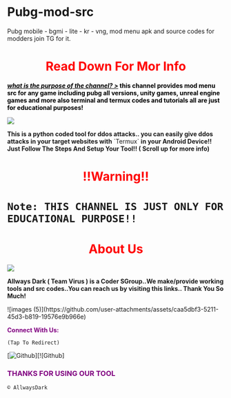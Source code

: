 # Pubg-mod-src
Pubg mobile - bgmi - lite - kr - vng, mod menu apk and source codes for modders join TG for it.
<h1 style="color:red" align="center">Read Down For Mor Info</h1>
<div>
<p style="color:black"><b><i><u>what is the purpose of the channel? ></u></i> this channel provides mod menu src for any game including pubg all versions, unity games, unreal engine games and more also terminal and termux codes and tutorials all are just for educational purposes!</b></p>
<img src="https://cdn.discordapp.com/attachments/870740780938047520/870740893093724240/20210731_005139.jpg">
<p style="color:80% black"><b>This is a python coded tool for ddos attacks.. you can easily give ddos attacks in your target websites with</b> `Termux` <b>in your Android Device!! Just Follow The Steps And Setup Your Tool!! ( Scroll up for more info) </b> 
<br>
<h1 align="center" style="color:red">!!Warning!! <h1>

`Note: THIS CHANNEL IS JUST ONLY FOR EDUCATIONAL PURPOSE!!`

<h1 style="color:red" align="center"> About Us </h1>

<img src="https://cdn.discordapp.com/attachments/870740780938047520/871007159150837820/20210610_164346.jpg">

<p><b>Allways Dark ( Team Virus ) is a Coder SGroup..We make/provide working tools and src codes..You can reach us by visiting this links.. Thank You So Much!</b></p>
![images (5)](https://github.com/user-attachments/assets/caa5dbf3-5211-45d3-b819-19576e9b966e)

<p style="color:purple"><b>Connect With Us:</b></p>

``(Tap To Redirect)``


[![Github](https://img.shields.io/badge/TELEGRAM-TgGroup-orange?style=for-the-badge&logo=telegram)][![Github]
<h3 style="color:purple"> THANKS FOR USING OUR TOOL </h3>

``© AllwaysDark``
